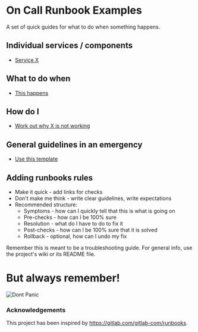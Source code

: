 # On Call Runbook Examples

A set of quick guides for what to do when something happens.

## Individual services / components

* [Service X](services/template.md)

## What to do when

* [This happens](troubleshooting/template.md)

## How do I

* [Work out why X is not working](howto/template.md)

## General guidelines in an emergency

* [Use this template](template.md)

## Adding runbooks rules

* Make it quick - add links for checks
* Don't make me think - write clear guidelines, write expectations
* Recommended structure:
    * Symptoms - how can I quickly tell that this is what is going on
    * Pre-checks - how can I be 100% sure
    * Resolution - what do I have to do to fix it
    * Post-checks - how can I be 100% sure that it is solved
    * Rollback - optional, how can I undo my fix

Remember this is meant to be a troubleshooting guide. For general info, use the project's wiki or its README file.

# But always remember!

![Dont Panic](img/dont_panic_towel.jpg)

### Acknowledgements

This project has been inspired by https://gitlab.com/gitlab-com/runbooks.
